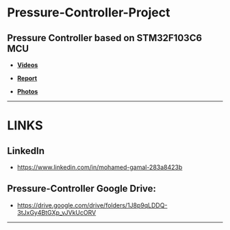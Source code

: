 # Pressure-Controller-Project

## Pressure Controller based on STM32F103C6 MCU

* **[Videos](https://drive.google.com/drive/folders/1C2ybQdfHGqWkIFHOpejpa9hEqi2wscp_)**

* **[Report](https://drive.google.com/drive/folders/1vz201GxZfnRV8T-Q3DqeaycWxYo7UM2U)**

* **[Photos](https://drive.google.com/drive/folders/1w08MiWZy2p6JnsXljoX5tOjvN7Jpfrq9)**

*******
# LINKS

## LinkedIn
* https://www.linkedin.com/in/mohamed-gamal-283a8423b

## Pressure-Controller Google Drive:
* https://drive.google.com/drive/folders/1J8p9qLDDQ-3tJxGy4BtGXp_vJVkUcORV

*******
